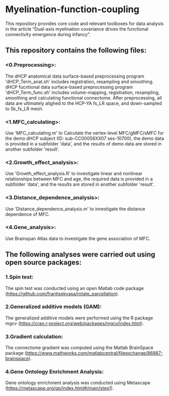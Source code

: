 # Myelination-function-coupling
This repository provides core code and relevant toolboxes for data analysis in the article “Dual-axis myelination covariance drives the functional connectivity emergence during infancy”.

## This repository contains the following files:

### <0.Preprocessing>: 
The dHCP anatomical data surface-based preprocessing program 'dHCP_Term_anat.sh' includes registration, resampling and smoothing. dHCP fucntional data surface-based preprocessing program 'dHCP_Term_func.sh' includes volume-mapping, registration, resampling, smoothing and calculating functional connectome. After preprocessing, all data are ultimately alighed to the HCP-YA fs_LR space, and down-sampled to 5k_fs_LR mesh.

### <1.MFC_calculating>: 
Use 'MFC_calculating.m' to Calculate the vertex-level MFC/gMFC/sMFC for the demo dHCP subject (ID: sub-CC00056XX07 ses-10700), the demo data is provided in a subfolder 'data', and the results of demo data are stored in another subfolder 'result'.

### <2.Growth_effect_analysis>: 
Use 'Growth_effect_analysis.R' to investigate linear and nonlinear relationships between MFC and age, the required data is provided in a subfolder 'data', and the results are stored in another subfolder 'result'.

### <3.Distance_dependence_analysis>: 
Use 'Distance_dependence_analysis.m' to investigate the distance dependence of MFC.

### <4.Gene_analysis>: 
Use Brainspan Atlas data to investigate the gene association of MFC.

## The following analyses were carried out using open source packages:

### 1.Spin test: 
The spin test was conducted using an open Matlab code package (https://github.com/frantisekvasa/rotate_parcellation).

### 2.Generalized additive models (GAM): 
The generalized additive models were performed using the R package mgcv (https://cran.r-project.org/web/packages/mgcv/index.html).

### 3.Gradient calculation: 
The connectome gradient was computed using the Matlab BrainSpace package (https://www.mathworks.com/matlabcentral/fileexchange/86887-brainspace).

### 4.Gene Ontology Enrichment Analysis: 
Gene ontology enrichment analysis was conducted using Metascape (https://metascape.org/gp/index.html#/main/step1).

